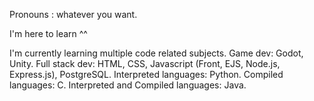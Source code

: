 Pronouns : whatever you want.

I'm here to learn ^^

I'm currently learning multiple code related subjects.
Game dev: Godot, Unity.
Full stack dev: HTML, CSS, Javascript (Front, EJS, Node.js, Express.js), PostgreSQL.
Interpreted languages: Python.
Compiled languages: C.
Interpreted and Compiled languages: Java.
